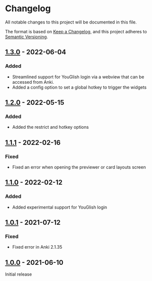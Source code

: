 # Changelog

All notable changes to this project will be documented in this file.

The format is based on [Keep a Changelog](https://keepachangelog.com/en/1.0.0/),
and this project adheres to [Semantic Versioning](https://semver.org/spec/v2.0.0.html).

## [1.3.0] - 2022-06-04

### Added

-   Streamlined support for YouGlish login via a webview that can be accessed from Anki.
-   Added a config option to set a global hotkey to trigger the widgets

## [1.2.0] - 2022-05-15

### Added

-   Added the restrict and hotkey options

## [1.1.1] - 2022-02-16

### Fixed

-   Fixed an error when opening the previewer or card layouts screen

## [1.1.0] - 2022-02-12

### Added

-   Added experimental support for YouGlish login

## [1.0.1] - 2021-07-12

### Fixed

-   Fixed error in Anki 2.1.35

## [1.0.0] - 2021-06-10

Initial release

[1.3.0]: https://github.com/abdnh/aglish/compare/1.2.0...1.3.0
[1.2.0]: https://github.com/abdnh/aglish/compare/1.1.1...1.2.0
[1.1.1]: https://github.com/abdnh/aglish/compare/1.1.0...1.1.1
[1.1.0]: https://github.com/abdnh/aglish/compare/1.0.1...1.1.0
[1.0.1]: https://github.com/abdnh/aglish/compare/1.0.0...1.0.1
[1.0.0]: https://github.com/abdnh/aglish/commits/1.0.0
